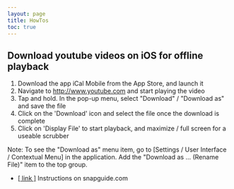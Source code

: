 ```yaml
---
layout: page
title: HowTos
toc: true
---
```


## Download youtube videos on iOS for offline playback

1. Download the app iCal Mobile from the App Store, and launch it
2. Navigate to http://www.youtube.com and start playing the video
3. Tap and hold. In the pop-up menu, select "Download" / "Download as" and save the file
4. Click on the 'Download' icon and select the file once the download is complete
5. Click on 'Display File' to start playback, and maximize / full screen for a useable scrubber

Note: To see the "Download as" menu item, go to [Settings / User Interface / Contextual Menu] in the application. Add the "Download as … (Rename File)" item to the top group. 

* [[ link ]][sg] Instructions on snapguide.com

[sg]: https://snapguide.com/guides/download-youtube-video-on-ipad/


